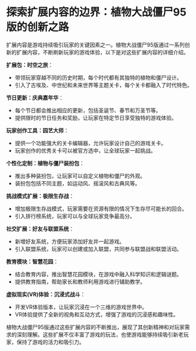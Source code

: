 # 探索扩展内容的边界：植物大战僵尸95版的创新之路

扩展内容是游戏持续吸引玩家的关键因素之一。植物大战僵尸95版通过一系列创新的扩展内容，不断刷新玩家的游戏体验，以下是对这些扩展内容的详细介绍。

**扩展包：时空之旅**：
- 带领玩家穿越不同的历史时期，每个时代都有其独特的植物和僵尸设计。
- 引入了古埃及、中世纪和未来世界等主题关卡，每个关卡都融入了时代特色。

**节日更新：庆典嘉年华**：
- 每个节日都会推出相应的更新，包括圣诞节、春节和万圣节等。
- 提供限时的节日任务和奖励，让玩家在特定节日享受独特的游戏体验。

**玩家创作工具：园艺大师**：
- 提供一个功能强大的关卡编辑器，允许玩家设计自己的游戏关卡。
- 玩家创作的优秀关卡可以被官方选中，让全球玩家一起挑战。

**个性化定制：植物与僵尸装扮包**：
- 推出多种装扮包，让玩家可以自定义植物和僵尸的外观。
- 装扮包包括不同主题，如运动风、摇滚风和古典风等。

**挑战模式扩展：极限生存战**：
- 增加极限生存战模式，玩家需要在资源有限的情况下生存尽可能长的回合。
- 引入排行榜系统，玩家可以与全球玩家竞争最高分。

**社交扩展：好友与联盟系统**：
- 新增好友系统，方便玩家添加好友并一起游戏。
- 引入联盟系统，玩家可以创建或加入联盟，共同参与联盟战和联盟活动。

**教育模块：智慧花园**：
- 结合教育内容，推出智慧花园模块，在游戏中融入科学知识和逻辑谜题。
- 提供教育指南，帮助家长和教师利用游戏进行辅助教学。

**虚拟现实(VR)体验：沉浸式战斗**：
- 开发VR体验版本，让玩家沉浸在一个三维的游戏世界中。
- VR体验提供了全新的视角和互动方式，增强了游戏的沉浸感和趣味性。

植物大战僵尸95版通过这些扩展内容的不断推出，展现了其创新精神和对玩家需求的深刻理解。这些扩展不仅丰富了游戏的玩法，也使游戏能够持续吸引新老玩家，保持了游戏的活力和吸引力。